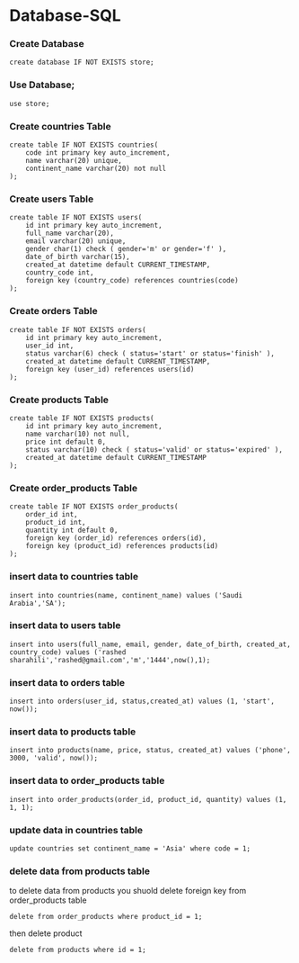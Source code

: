 # Database-SQL

### Create Database
``` create database IF NOT EXISTS store; ```

### Use Database;
``` use store; ```

### Create countries Table
``` 
create table IF NOT EXISTS countries(
    code int primary key auto_increment,
    name varchar(20) unique,
    continent_name varchar(20) not null
);
```

### Create users Table
```
create table IF NOT EXISTS users(
    id int primary key auto_increment,
    full_name varchar(20),
    email varchar(20) unique,
    gender char(1) check ( gender='m' or gender='f' ),
    date_of_birth varchar(15),
    created_at datetime default CURRENT_TIMESTAMP,
    country_code int,
    foreign key (country_code) references countries(code)
);
```

### Create orders Table
```
create table IF NOT EXISTS orders(
    id int primary key auto_increment,
    user_id int,
    status varchar(6) check ( status='start' or status='finish' ),
    created_at datetime default CURRENT_TIMESTAMP,
    foreign key (user_id) references users(id)
);
```

### Create products Table
```
create table IF NOT EXISTS products(
    id int primary key auto_increment,
    name varchar(10) not null,
    price int default 0,
    status varchar(10) check ( status='valid' or status='expired' ),
    created_at datetime default CURRENT_TIMESTAMP
);
```

### Create order_products Table
```
create table IF NOT EXISTS order_products(
    order_id int,
    product_id int,
    quantity int default 0,
    foreign key (order_id) references orders(id),
    foreign key (product_id) references products(id)
);
```

### insert data to countries table
```
insert into countries(name, continent_name) values ('Saudi Arabia','SA');
```

### insert data to users table
```
insert into users(full_name, email, gender, date_of_birth, created_at, country_code) values ('rashed sharahili','rashed@gmail.com','m','1444',now(),1);
```

### insert data to orders table
```
insert into orders(user_id, status,created_at) values (1, 'start', now());
```

### insert data to products table
```
insert into products(name, price, status, created_at) values ('phone', 3000, 'valid', now());
```

### insert data to order_products table
```
insert into order_products(order_id, product_id, quantity) values (1, 1, 1);
```

### update data in countries table
```
update countries set continent_name = 'Asia' where code = 1;
```

### delete data from products table
to delete data from products you shuold delete foreign key from order_products table
```
delete from order_products where product_id = 1;
```

then delete product
```
delete from products where id = 1;
```
